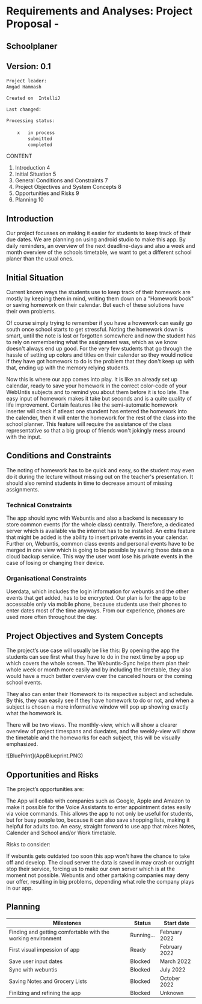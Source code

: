 


# Requirements and Analyses: Project Proposal -
## Schoolplaner

## Version: 0.1


```
Project leader:	
Amgad Hammash
```

```
Created on	IntelliJ
```
```
Last changed:
```
```
Processing status:	

    x   in process
        submitted
	    completed
```
					

CONTENT
1.  Introduction	4
2.  Initial Situation	5
3.  General Conditions and Constraints	7
4.  Project Objectives and System Concepts	8
5.  Opportunities and Risks	9
6.  Planning	10

## Introduction

Our project focusses on making it easier for students to keep track of their due dates. 
We are planning on using android studio to make this app. 
By daily reminders, an overview of the next deadline-days and also a week and month overview of the schools timetable, 
we want to get a different school planer than the usual ones. 


## Initial Situation

<p>
Current known ways the students use to keep track of their homework are mostly by keeping them in mind, writing them down on a "Homework book" or saving homework on their calendar. But each of these solutions have their own problems. 

Of course simply trying to remember if you have a howework can easily go south once school starts to get stressful. Noting the homework down is smart, until the note is lost or forgotten somewhere and now the student has to rely on remembering what the assignment was, which as we know doesn't always end up good. For the very few students that go through the hassle of setting up colors and titles on their calender so they would notice if they have got homework to do is the problem that they don't keep up with that, ending up with the memory relying students.

Now this is where our app comes into play. It is like an already set up calendar, ready to save your homework in the correct color-code of your WebUntis subjects and to remind you about them before it is too late. The easy input of homework makes it take but seconds and is a quite quality of life improvement. Certain features like the semi-automatic homework inserter will check if atleast one stundent has entered the homework into the calender, then it will enter the homework for the rest of the class into the school planner. This feature will require the assistance of the class representative so that a big group of friends won't jokingly mess around with the input.
<p>


## Conditions and Constraints
<p>
The noting of homework has to be quick and easy, so the student may even do it during the lecture without missing out on the teacher's presentation. It should also remind students in time to decrease amount of missing assignments. 
<p>

### Technical Constraints
<p>
The app should sync with Webuntis and also a backend is necessary to store common events (for the whole class) centrally. Therefore, a dedicated server which is available via the internet has to be installed. An extra feature that might be added is the ability to insert private events in your calendar.
Further on, Webuntis, common class events and personal events have to be merged in one view which is going to be possible by saving those data on a cloud backup service. This way the user wont lose his private events in the case of losing or changing their device.
<p>


### Organisational Constraints
<p>
Userdata, which includes the login information for webuntis and the other events that get added, has to be encrypted.
Our plan is for the app to be accessable only via mobile phone, because students use their phones to enter dates most of the time anyways. From our experience, phones are used more often throughout the day.
<p>

## Project Objectives and System Concepts

<p>
The project’s use case will usually be like this: 
By opening the app the students can see first what they have to do in the next time by a pop up which covers the whole screen.
The Webuntis-Sync helps them plan their whole week or month more easily and by including the timetable, they also would have a much better overview over the canceled hours or the coming school events.

They also can enter their Homework to its respective subject and schedule.
By this, they can easily see if they have homework to do or not, and when a subject is chosen a more informative window will pop up showing exactly what the homework is.

There will be two views. The monthly-view, which will show a clearer overview of project timespans and duedates, and the weekly-view will show the timetable and the homeworks for each subject, this will be visually emphasized. 
<p>
![BluePrint](AppBlueprint.PNG)


## Opportunities and Risks

<p>
The project’s opportunities are:

The App will collab with companies such as Google, Apple and Amazon to make it possible for the Voice Assistants to enter appointment dates easily via voice commands. 
This allows the app to not only be useful for students, but for busy people too, because it can also save shopping lists, making it helpful for adults too.
An easy, straight forward to use app that mixes Notes, Calender and School and/or Work timetable.

Risks to consider:

If webuntis gets outdated too soon this app won't have the chance to take off and develop.
The cloud server the data is saved in may crash or outright stop their service, forcing us to make our own server which is at the moment not possible.
Webuntis and other partaking companies may deny our offer, resulting in big problems, depending what role the company plays in our app.
<p>

## Planning

| Milestones                                                  | Status     | Start date    |
|-------------------------------------------------------------|------------|---------------| 
|Finding and getting comfortable with the working environment | Running... | February 2022 |
|First visual impession of app                                | Ready      | February 2022 |
|Save user input dates                                        | Blocked    | March 2022    |
|Sync with webuntis                                           | Blocked    | July 2022     |
|Saving Notes and Grocery Lists                               | Blocked    | October 2022  |
|Finilzing and refining the app                               | Blocked    | Unknown       |
